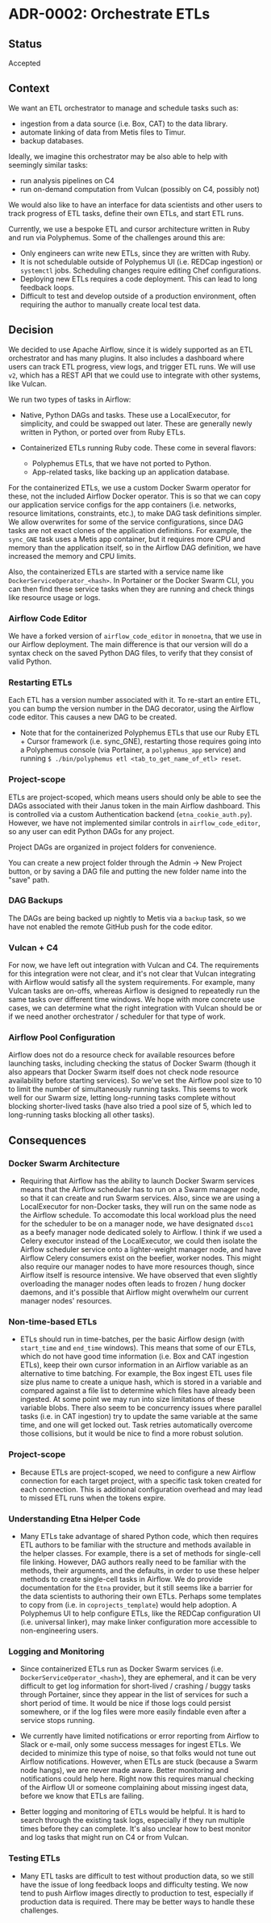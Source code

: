 # ADR-0002: Orchestrate ETLs

## Status

Accepted

## Context

We want an ETL orchestrator to manage and schedule tasks such as:

- ingestion from a data source (i.e. Box, CAT) to the data library.
- automate linking of data from Metis files to Timur.
- backup databases.

Ideally, we imagine this orchestrator may be also able to help with seemingly similar tasks:

- run analysis pipelines on C4
- run on-demand computation from Vulcan (possibly on C4, possibly not)

We would also like to have an interface for data scientists and other users to track progress of ETL tasks, define their own ETLs, and start ETL runs.

Currently, we use a bespoke ETL and cursor architecture written in Ruby and run via Polyphemus. Some of the challenges around this are:

- Only engineers can write new ETLs, since they are written with Ruby.
- It is not schedulable outside of Polyphemus UI (i.e. REDCap ingestion) or `systemctl` jobs. Scheduling changes require editing Chef configurations.
- Deploying new ETLs requires a code deployment. This can lead to long feedback loops.
- Difficult to test and develop outside of a production environment, often requiring the author to manually create local test data.

## Decision

We decided to use Apache Airflow, since it is widely supported as an ETL orchestrator and has many plugins. It also includes a dashboard where users can track ETL progress, view logs, and trigger ETL runs. We will use `v2`, which has a REST API that we could use to integrate with other systems, like Vulcan.

We run two types of tasks in Airflow:

- Native, Python DAGs and tasks. These use a LocalExecutor, for simplicity, and could be swapped out later. These are generally newly written in Python, or ported over from Ruby ETLs.
- Containerized ETLs running Ruby code. These come in several flavors:

  - Polyphemus ETLs, that we have not ported to Python.
  - App-related tasks, like backing up an application database.

For the containerized ETLs, we use a custom Docker Swarm operator for these, not the included Airflow Docker operator. This is so that we can copy our application service configs for the app containers (i.e. networks, resource limitations, constraints, etc.), to make DAG task definitions simpler. We allow overwrites for some of the service configurations, since DAG tasks are not exact clones of the application definitions. For example, the `sync_GNE` task uses a Metis app container, but it requires more CPU and memory than the application itself, so in the Airflow DAG definition, we have increased the memory and CPU limits.

Also, the containerized ETLs are started with a service name like `DockerServiceOperator_<hash>`. In Portainer or the Docker Swarm CLI, you can then find these service tasks when they are running and check things like resource usage or logs.

### Airflow Code Editor

We have a forked version of `airflow_code_editor` in `monoetna`, that we use in our Airflow deployment. The main difference is that our version will do a syntax check on the saved Python DAG files, to verify that they consist of valid Python.

### Restarting ETLs

Each ETL has a version number associated with it. To re-start an entire ETL, you can bump the version number in the DAG decorator, using the Airflow code editor. This causes a new DAG to be created.

- Note that for the containerized Polyphemus ETLs that use our Ruby ETL + Cursor framework (i.e. sync_GNE), restarting those requires going into a Polyphemus console (via Portainer, a `polyphemus_app` service) and running `$ ./bin/polyphemus etl <tab_to_get_name_of_etl> reset`.

### Project-scope

ETLs are project-scoped, which means users should only be able to see the DAGs associated with their Janus token in the main Airflow dashboard. This is controlled via a custom Authentication backend (`etna_cookie_auth.py`). However, we have not implemented similar controls in `airflow_code_editor`, so any user can edit Python DAGs for any project.

Project DAGs are organized in project folders for convenience.

You can create a new project folder through the Admin -> New Project button, or by saving a DAG file and putting the new folder name into the "save" path.

### DAG Backups

The DAGs are being backed up nightly to Metis via a `backup` task, so we have not enabled the remote GitHub push for the code editor.

### Vulcan + C4

For now, we have left out integration with Vulcan and C4. The requirements for this integration were not clear, and it's not clear that Vulcan integrating with Airflow would satisfy all the system requirements. For example, many Vulcan tasks are on-offs, whereas Airflow is designed to repeatedly run the same tasks over different time windows. We hope with more concrete use cases, we can determine what the right integration with Vulcan should be or if we need another orchestrator / scheduler for that type of work.

### Airflow Pool Configuration

Airflow does not do a resource check for available resources before launching tasks, including checking the status of Docker Swarm (though it also appears that Docker Swarm itself does not check node resource availability before starting services). So we've set the Airflow pool size to 10 to limit the number of simultaneously running tasks. This seems to work well for our Swarm size, letting long-running tasks complete without blocking shorter-lived tasks (have also tried a pool size of 5, which led to long-running tasks blocking all other tasks).

## Consequences

### Docker Swarm Architecture

- Requiring that Airflow has the ability to launch Docker Swarm services means that the Airflow scheduler has to run on a Swarm manager node, so that it can create and run Swarm services. Also, since we are using a LocalExecutor for non-Docker tasks, they will run on the same node as the Airflow schedule. To accomodate this local workload plus the need for the scheduler to be on a manager node, we have designated `dsco1` as a beefy manager node dedicated solely to Airflow. I think if we used a Celery executor instead of the LocalExecutor, we could then isolate the Airflow scheduler service onto a lighter-weight manager node, and have Airflow Celery consumers exist on the beefier, worker nodes. This might also require our manager nodes to have more resources though, since Airflow itself is resource intensive. We have observed that even slightly overloading the manager nodes often leads to frozen / hung docker daemons, and it's possible that Airflow might overwhelm our current manager nodes' resources.

### Non-time-based ETLs

- ETLs should run in time-batches, per the basic Airflow design (with `start_time` and `end_time` windows). This means that some of our ETLs, which do not have good time information (i.e. Box and CAT ingestion ETLs), keep their own cursor information in an Airflow variable as an alternative to time batching. For example, the Box ingest ETL uses file size plus name to create a unique hash, which is stored in a variable and compared against a file list to determine which files have already been ingested. At some point we may run into size limitations of these variable blobs. There also seem to be concurrency issues where parallel tasks (i.e. in CAT ingestion) try to update the same variable at the same time, and one will get locked out. Task retries automatically overcome those collisions, but it would be nice to find a more robust solution.

### Project-scope

- Because ETLs are project-scoped, we need to configure a new Airflow connection for each target project, with a specific task token created for each connection. This is additional configuration overhead and may lead to missed ETL runs when the tokens expire.

### Understanding Etna Helper Code

- Many ETLs take advantage of shared Python code, which then requires ETL authors to be familiar with the structure and methods available in the helper classes. For example, there is a set of methods for single-cell file linking. However, DAG authors really need to be familiar with the methods, their arguments, and the defaults, in order to use these helper methods to create single-cell tasks in Airflow. We do provide documentation for the `Etna` provider, but it still seems like a barrier for the data scientists to authoring their own ETLs. Perhaps some templates to copy from (i.e. in `coprojects_template`) would help adoption. A Polyphemus UI to help configure ETLs, like the REDCap configuration UI (i.e. universal linker), may make linker configuration more accessible to non-engineering users.

### Logging and Monitoring

- Since containerized ETLs run as Docker Swarm services (i.e. `DockerServiceOperator_<hash>`), they are ephemeral, and it can be very difficult to get log information for short-lived / crashing / buggy tasks through Portainer, since they appear in the list of services for such a short period of time. It would be nice if those logs could persist somewhere, or if the log files were more easily findable even after a service stops running.

- We currently have limited notifications or error reporting from Airflow to Slack or e-mail, only some success messages for ingest ETLs. We decided to minimize this type of noise, so that folks would not tune out Airflow notifications. However, when ETLs are stuck (because a Swarm node hangs), we are never made aware. Better monitoring and notifications could help here. Right now this requires manual checking of the Airflow UI or someone complaining about missing ingest data, before we know that ETLs are failing.

- Better logging and monitoring of ETLs would be helpful. It is hard to search through the existing task logs, especially if they run multiple times before they can complete. It's also unclear how to best monitor and log tasks that might run on C4 or from Vulcan.

### Testing ETLs

- Many ETL tasks are difficult to test without production data, so we still have the issue of long feedback loops and difficulty testing. We now tend to push Airflow images directly to production to test, especially if production data is required. There may be better ways to handle these challenges.
